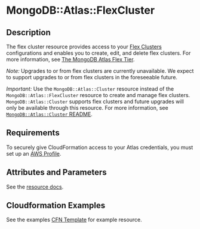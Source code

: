 # MongoDB::Atlas::FlexCluster

## Description

The flex cluster resource provides access to your [Flex Clusters](https://www.mongodb.com/docs/api/doc/atlas-admin-api-v2/group/endpoint-flex-clusters) configurations and enables you to create, edit, and delete flex clusters. For more information, see [The MongoDB Atlas Flex Tier](https://www.mongodb.com/company/blog/product-release-announcements/dynamic-workloads-predictable-costs-mongodb-atlas-flex-tier).

*Note:* Upgrades to or from flex clusters are currently unavailable. We expect to support upgrades to or from flex clusters in the foreseeable future.

*Important:* Use the `MongoDB::Atlas::Cluster` resource instead of the `MongoDB::Atlas::FlexCluster` resource to create and manage flex clusters. `MongoDB::Atlas::Cluster` supports flex clusters and future upgrades will only be available through this resource. For more information, see [`MongoDB::Atlas::Cluster` README](../cluster/README.md).

## Requirements

To securely give CloudFormation access to your Atlas credentials, you must
set up an [AWS Profile](/README.md#mongodb-atlas-api-keys-credential-management).

## Attributes and Parameters

See the [resource docs](docs/README.md).

## Cloudformation Examples

See the examples [CFN Template](/examples/flex-cluster/README.md) for example resource.
